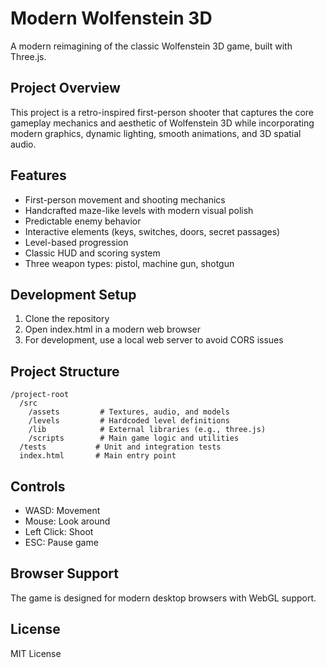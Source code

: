 # Modern Wolfenstein 3D

A modern reimagining of the classic Wolfenstein 3D game, built with Three.js.

## Project Overview

This project is a retro-inspired first-person shooter that captures the core gameplay mechanics and aesthetic of Wolfenstein 3D while incorporating modern graphics, dynamic lighting, smooth animations, and 3D spatial audio.

## Features

- First-person movement and shooting mechanics
- Handcrafted maze-like levels with modern visual polish
- Predictable enemy behavior
- Interactive elements (keys, switches, doors, secret passages)
- Level-based progression
- Classic HUD and scoring system
- Three weapon types: pistol, machine gun, shotgun

## Development Setup

1. Clone the repository
2. Open index.html in a modern web browser
3. For development, use a local web server to avoid CORS issues

## Project Structure

```
/project-root
  /src
    /assets         # Textures, audio, and models
    /levels         # Hardcoded level definitions
    /lib            # External libraries (e.g., three.js)
    /scripts        # Main game logic and utilities
  /tests           # Unit and integration tests
  index.html       # Main entry point
```

## Controls

- WASD: Movement
- Mouse: Look around
- Left Click: Shoot
- ESC: Pause game

## Browser Support

The game is designed for modern desktop browsers with WebGL support.

## License

MIT License 